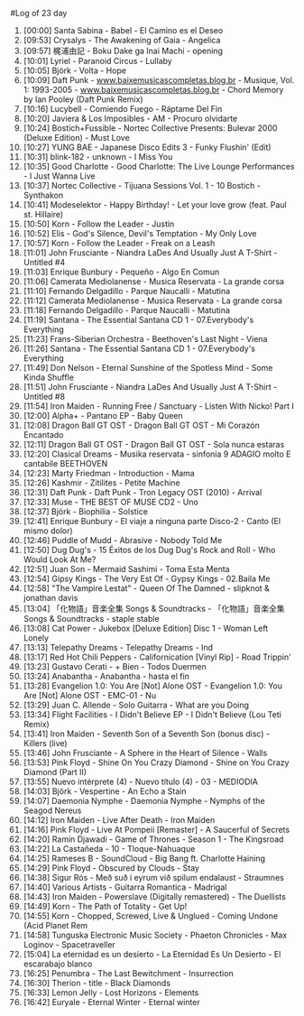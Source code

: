 #Log of 23 day

1. [00:00] Santa Sabina - Babel - El Camino es el Deseo
1. [09:53] Crysalys - The Awakening of Gaia - Angelica
1. [09:57] 梶浦由記 - Boku Dake ga Inai Machi - opening
1. [10:01] Lyriel - Paranoid Circus - Lullaby
1. [10:05] Björk - Volta - Hope
1. [10:09] Daft Punk - www.baixemusicascompletas.blog.br - Musique, Vol. 1: 1993-2005 - www.baixemusicascompletas.blog.br - Chord Memory by Ian Pooley (Daft Punk Remix)
1. [10:16] Lucybell - Comiendo Fuego - Ráptame Del Fin
1. [10:20] Javiera & Los Imposibles - AM - Procuro olvidarte
1. [10:24] Bostich+Fussible - Nortec Collective Presents: Bulevar 2000 (Deluxe Edition) - Must Love
1. [10:27] YUNG BAE - Japanese Disco Edits 3 - Funky Flushin' (Edit)
1. [10:31] blink-182 - unknown - I Miss You
1. [10:35] Good Charlotte - Good Charlotte: The Live Lounge Performances - I Just Wanna Live
1. [10:37] Nortec Collective - Tijuana Sessions Vol. 1 - 10 Bostich - Synthakon
1. [10:41] Modeselektor - Happy Birthday! - Let your love grow (feat. Paul st. Hillaire)
1. [10:50] Korn - Follow the Leader - Justin
1. [10:52] Elis - God's Silence, Devil's Temptation - My Only Love
1. [10:57] Korn - Follow the Leader - Freak on a Leash
1. [11:01] John Frusciante - Niandra LaDes And Usually Just A T-Shirt - Untitled #4
1. [11:03] Enrique Bunbury - Pequeño - Algo En Comun
1. [11:06] Camerata Mediolanense - Musica Reservata - La grande corsa
1. [11:10] Fernando Delgadillo - Parque Naucalli - Matutina
1. [11:12] Camerata Mediolanense - Musica Reservata - La grande corsa
1. [11:18] Fernando Delgadillo - Parque Naucalli - Matutina
1. [11:19] Santana - The Essential Santana CD 1 - 07.Everybody's Everything
1. [11:23] Frans-Siberian Orchestra - Beethoven's Last Night - Viena
1. [11:26] Santana - The Essential Santana CD 1 - 07.Everybody's Everything
1. [11:49] Don Nelson - Eternal Sunshine of the Spotless Mind - Some Kinda Shuffle
1. [11:51] John Frusciante - Niandra LaDes And Usually Just A T-Shirt - Untitled #8
1. [11:54] Iron Maiden - Running Free / Sanctuary - Listen With Nicko! Part I
1. [12:00] Alpha+ - Pantano EP​ - Baby Queen
1. [12:08] Dragon Ball GT OST - Dragon Ball GT OST - Mi Corazón Encantado
1. [12:11] Dragon Ball GT OST - Dragon Ball GT OST - Sola nunca estaras
1. [12:20] Clasical Dreams - Musika reservata - sinfonia 9 ADAGIO molto E cantabile BEETHOVEN
1. [12:23] Marty Friedman - Introduction - Mama
1. [12:26] Kashmir - Zitilites - Petite Machine
1. [12:31] Daft Punk - Daft Punk - Tron Legacy OST (2010) - Arrival
1. [12:33] Muse - THE BEST OF MUSE CD2 - Uno
1. [12:37] Björk - Biophilia - Solstice
1. [12:41] Enrique Bunbury - El viaje a ninguna parte Disco-2 - Canto (El mismo dolor)
1. [12:46] Puddle of Mudd - Abrasive - Nobody Told Me
1. [12:50] Dug Dug's - 15 Éxitos de los Dug Dug's Rock and Roll - Who Would Look At Me?
1. [12:51] Juan Son - Mermaid Sashimi - Toma Esta Menta
1. [12:54] Gipsy Kings - The Very Est Of - Gypsy Kings - 02.Baila Me
1. [12:58] "The Vampire Lestat" - Queen Of The Damned - slipknot & jonathan davis
1. [13:04] 「化物語」音楽全集 Songs & Soundtracks - 「化物語」音楽全集 Songs & Soundtracks - staple stable
1. [13:08] Cat Power - Jukebox [Deluxe Edition] Disc 1 - Woman Left Lonely
1. [13:13] Telepathy Dreams - Telepathy Dreams - Ind
1. [13:17] Red Hot Chili Peppers - Californication [Vinyl Rip] - Road Trippin'
1. [13:23] Gustavo Cerati - + Bien - Todos Duermen
1. [13:24] Anabantha - Anabantha - hasta el fin
1. [13:28] Evangelion 1.0: You Are [Not] Alone OST - Evangelion 1.0: You Are [Not] Alone OST - EMC-01 - Nu
1. [13:29] Juan C. Allende - Solo Guitarra - What are you Doing
1. [13:34] Flight Facilities - I Didn't Believe EP - I Didn't Believe (Lou Teti Remix)
1. [13:41] Iron Maiden - Seventh Son of a Seventh Son (bonus disc) - Killers (live)
1. [13:46] John Frusciante - A Sphere in the Heart of Silence - Walls
1. [13:53] Pink Floyd - Shine On You Crazy Diamond - Shine on You Crazy Diamond (Part II)
1. [13:55] Nuevo intérprete (4) - Nuevo título (4) - 03 - MEDIODIA
1. [14:03] Björk - Vespertine - An Echo a Stain
1. [14:07] Daemonia Nymphe - Daemonia Nymphe - Nymphs of the Seagod Nereus
1. [14:12] Iron Maiden - Live After Death - Iron Maiden
1. [14:16] Pink Floyd - Live At Pompeii [Remaster] - A Saucerful of Secrets
1. [14:20] Ramin Djawadi - Game of Thrones - Season 1 - The Kingsroad
1. [14:22] La Castañeda - 10 - Tloque-Nahuaque
1. [14:25] Rameses B - SoundCloud - Big Bang ft. Charlotte Haining
1. [14:29] Pink Floyd - Obscured by Clouds - Stay
1. [14:38] Sigur Rós - Með suð í eyrum við spilum endalaust - Straumnes
1. [14:40] Various Artists - Guitarra Romantica - Madrigal
1. [14:43] Iron Maiden - Powerslave (Digitally remastered) - The Duellists
1. [14:49] Korn - The Path of Totality - Get Up!
1. [14:55] Korn - Chopped, Screwed, Live & Unglued - Coming Undone (Acid Planet Rem
1. [14:58] Tunguska Electronic Music Society - Phaeton Chronicles - Max Loginov - Spacetraveller
1. [15:04] La eternidad es un desierto - La Eternidad Es Un Desierto - El escarabajo blanco
1. [16:25] Penumbra - The Last Bewitchment - Insurrection
1. [16:30] Therion - title - Black Diamonds
1. [16:33] Lemon Jelly - Lost Horizons - Elements
1. [16:42] Euryale - Eternal Winter - Eternal winter
